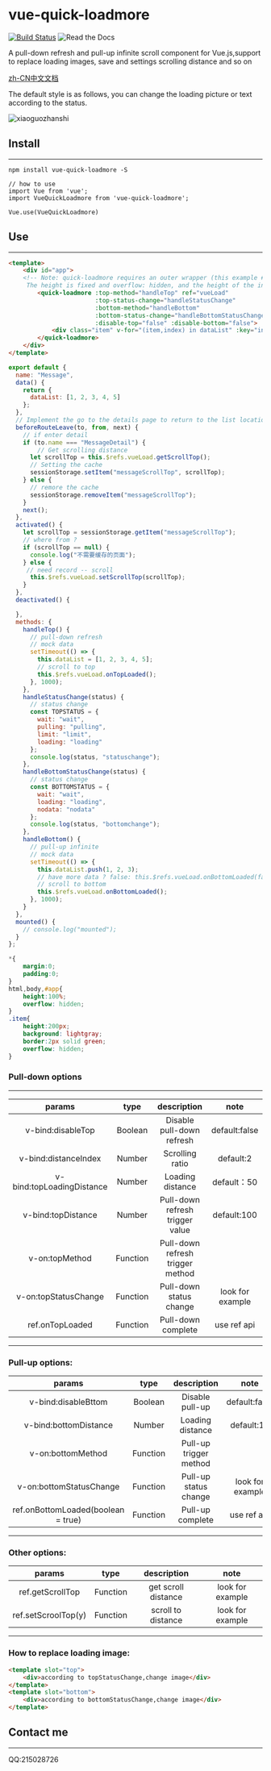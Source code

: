 # vue-quick-loadmore
[![Build Status](https://travis-ci.com/duyanpeng/vue-quick-loadmore.svg?branch=master)](https://travis-ci.org/duyanpeng/vue-quick-loadmore)
![Read the Docs](https://img.shields.io/readthedocs/pip.svg)

A pull-down refresh and pull-up infinite scroll component for Vue.js,support to replace loading images, save and settings scrolling distance and so on

[zh-CN中文文档](https://github.com/duyanpeng/vue-quick-loadmore/blob/master/README.zh-CN.md)

The default style is as follows, you can change the loading picture or text according to the status.

![xiaoguozhanshi](./static/loadmoregif.gif)


## Install
---
`npm install vue-quick-loadmore -S`

```
// how to use
import Vue from 'vue';
import VueQuickLoadmore from 'vue-quick-loadmore';

Vue.use(VueQuickLoadmore)
```

## Use
---
```html
<template>
    <div id="app">
    <!-- Note: quick-loadmore requires an outer wrapper (this example #app)
     The height is fixed and overflow: hidden, and the height of the internal data of quick-loadmore is greater than the      height of the package container.To trigger the pull-load function of quick-loadmore -->
        <quick-loadmore :top-method="handleTop" ref="vueLoad" 
                        :top-status-change="handleStatusChange" 
                        :bottom-method="handleBottom" 
                        :bottom-status-change="handleBottomStatusChange" 
                        :disable-top="false" :disable-bottom="false">
            <div class="item" v-for="(item,index) in dataList" :key="index">{{index}}</div>
        </quick-loadmore>
    </div>
</template>
```
```javascript
export default {
  name: "Message",
  data() {
    return {
      dataList: [1, 2, 3, 4, 5]
    };
  },
  // Implement the go to the details page to return to the list location function - with keep-alive
  beforeRouteLeave(to, from, next) {
    // if enter detail
    if (to.name === "MessageDetail") {
        // Get scrolling distance
      let scrollTop = this.$refs.vueLoad.getScrollTop();
      // Setting the cache
      sessionStorage.setItem("messageScrollTop", scrollTop);
    } else {
      // remore the cache  
      sessionStorage.removeItem("messageScrollTop");
    }
    next();
  },
  activated() {  
    let scrollTop = sessionStorage.getItem("messageScrollTop");
    // where from ?
    if (scrollTop == null) {
      console.log("不需要缓存的页面");
    } else {
     // need record -- scroll
      this.$refs.vueLoad.setScrollTop(scrollTop);
    }
  },
  deactivated() {

  },
  methods: {
    handleTop() {
      // pull-down refresh  
      // mock data
      setTimeout(() => {
        this.dataList = [1, 2, 3, 4, 5];
        // scroll to top
        this.$refs.vueLoad.onTopLoaded();
      }, 1000);
    },
    handleStatusChange(status) {
      // status change
      const TOPSTATUS = {
        wait: "wait",
        pulling: "pulling",
        limit: "limit",
        loading: "loading"
      }; 
      console.log(status, "statuschange");
    },
    handleBottomStatusChange(status) {
      // status change  
      const BOTTOMSTATUS = {
        wait: "wait",
        loading: "loading",
        nodata: "nodata"
      };
      console.log(status, "bottomchange");
    },
    handleBottom() {
      // pull-up infinite
      // mock data
      setTimeout(() => {
        this.dataList.push(1, 2, 3);
        // have more data ? false: this.$refs.vueLoad.onBottomLoaded(false))
        // scroll to bottom
        this.$refs.vueLoad.onBottomLoaded();
      }, 1000);
    }
  },
  mounted() {
    // console.log("mounted");
  }
};
```
```css
*{
    margin:0;
    padding:0;
}
html,body,#app{
    height:100%;
    overflow: hidden;
}
.item{
    height:200px;
    background: lightgray;
    border:2px solid green;
    overflow: hidden;
}
```

### Pull-down options
---
params|type|description|note
:--:|:--:|:--:|:--:
v-bind:disableTop|Boolean|Disable pull-down refresh|default:false
v-bind:distanceIndex|Number|Scrolling ratio|default:2
v-bind:topLoadingDistance|Number|Loading distance|default：50
v-bind:topDistance|Number|Pull-down refresh trigger value|default:100
v-on:topMethod|Function|Pull-down refresh trigger method|
v-on:topStatusChange|Function|Pull-down status change|look for example
ref.onTopLoaded|Function|Pull-down complete|use ref api
---
### Pull-up options:
params|type|description|note
:--:|:--:|:--:|:--:
v-bind:disableBttom|Boolean|Disable pull-up|default:false
v-bind:bottomDistance|Number|Loading distance|default:10
v-on:bottomMethod|Function|Pull-up trigger method|
v-on:bottomStatusChange|Function|Pull-up status change|look for example
ref.onBottomLoaded(boolean = true)|Function|Pull-up complete|use ref api
---
### Other options:
params|type|description|note
:--:|:--:|:--:|:--:
ref.getScrollTop|Function|get scroll distance|look for example
ref.setScroolTop(y)|Function|scroll to distance|look for example
---
### How to replace loading image:

```html
<template slot="top">
    <div>according to topStatusChange,change image</div>
</template>    
<template slot="bottom">
    <div>according to bottomStatusChange,change image</div>
</template>   

```

## Contact me
---
QQ:215028726
